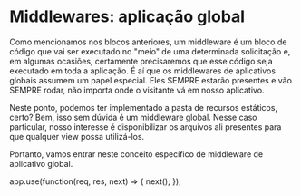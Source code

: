 # Middlewares: aplicação global

Como mencionamos nos blocos anteriores, um middleware é um bloco de código que vai ser 
executado no "meio" de uma determinada solicitação e, em algumas ocasiões, certamente 
precisaremos que esse código seja executado em toda a aplicação. É aí que os middlewares de 
aplicativos globais assumem um papel especial. Eles SEMPRE estarão presentes e vão SEMPRE
rodar, não importa onde o visitante vá em nosso aplicativo.

Neste ponto, podemos ter implementado a pasta de recursos estáticos, certo? Bem, isso sem dúvida 
é um middleware global. Nesse caso particular, nosso interesse é disponibilizar os arquivos ali 
presentes para que qualquer view possa utilizá-los.

Portanto, vamos entrar neste conceito específico de middleware de aplicativo global.

app.use(function(req, res, next) => {
    next();
});